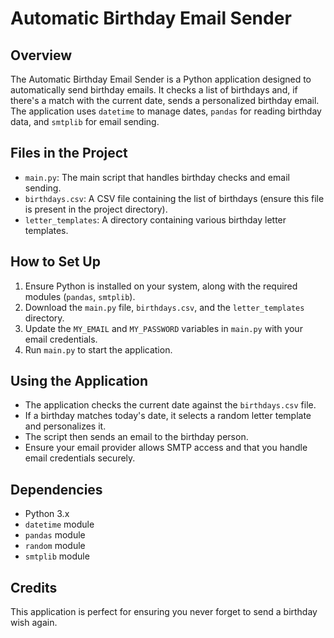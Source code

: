 # Automatic Birthday Email Sender

## Overview
The Automatic Birthday Email Sender is a Python application designed to automatically send birthday emails. It checks a list of birthdays and, if there's a match with the current date, sends a personalized birthday email. The application uses `datetime` to manage dates, `pandas` for reading birthday data, and `smtplib` for email sending.

## Files in the Project
- `main.py`: The main script that handles birthday checks and email sending.
- `birthdays.csv`: A CSV file containing the list of birthdays (ensure this file is present in the project directory).
- `letter_templates`: A directory containing various birthday letter templates.

## How to Set Up
1. Ensure Python is installed on your system, along with the required modules (`pandas`, `smtplib`).
2. Download the `main.py` file, `birthdays.csv`, and the `letter_templates` directory.
3. Update the `MY_EMAIL` and `MY_PASSWORD` variables in `main.py` with your email credentials.
4. Run `main.py` to start the application.

## Using the Application
- The application checks the current date against the `birthdays.csv` file.
- If a birthday matches today's date, it selects a random letter template and personalizes it.
- The script then sends an email to the birthday person.
- Ensure your email provider allows SMTP access and that you handle email credentials securely.

## Dependencies
- Python 3.x
- `datetime` module
- `pandas` module
- `random` module
- `smtplib` module

## Credits
This application is perfect for ensuring you never forget to send a birthday wish again.

